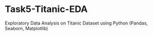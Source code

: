# Task5-Titanic-EDA
Exploratory Data Analysis on Titanic Dataset using Python (Pandas, Seaborn, Matplotlib)
